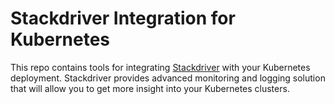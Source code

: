 # Stackdriver Integration for Kubernetes

This repo contains tools for integrating [Stackdriver](stackdriverSite) with
your Kubernetes deployment. Stackdriver provides advanced monitoring and logging
solution that will allow you to get more insight into your Kubernetes clusters.
